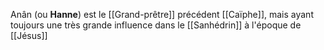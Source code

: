 Anân (ou **Hanne**) est le [[Grand-prêtre]] précédent [[Caïphe]], mais ayant toujours une très grande influence dans le [[Sanhédrin]] à l'époque de [[Jésus]] 